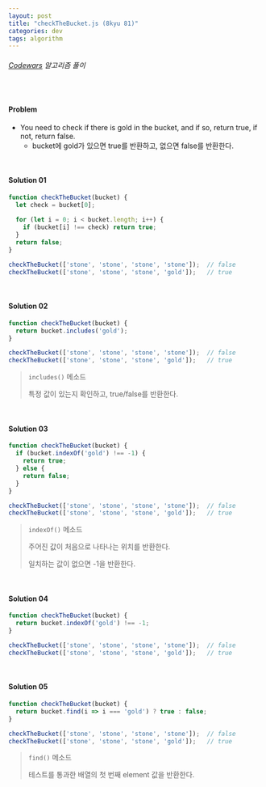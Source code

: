 ```yaml
---
layout: post
title: "checkTheBucket.js (8kyu 81)"
categories: dev
tags: algorithm
---
```


###### [Codewars](https://www.codewars.com) 알고리즘 풀이

<br>

#### Problem

- You need to check if there is gold in the bucket, and if so, return true, if not, return false.
  - bucket에 gold가 있으면 true를 반환하고, 없으면 false를 반환한다.

<br>

#### Solution 01

```js
function checkTheBucket(bucket) {
  let check = bucket[0];
  
  for (let i = 0; i < bucket.length; i++) {
    if (bucket[i] !== check) return true;
  }
  return false;
}

checkTheBucket(['stone', 'stone', 'stone', 'stone']);  // false
checkTheBucket(['stone', 'stone', 'stone', 'gold']);   // true
```

<br>

#### Solution 02

```js
function checkTheBucket(bucket) {
  return bucket.includes('gold');
}

checkTheBucket(['stone', 'stone', 'stone', 'stone']);  // false
checkTheBucket(['stone', 'stone', 'stone', 'gold']);   // true
```

> `includes()` 메소드
>
> 특정 값이 있는지 확인하고, true/false를 반환한다.

<br>

#### Solution 03

```js
function checkTheBucket(bucket) {
  if (bucket.indexOf('gold') !== -1) {
    return true;
  } else {
    return false;
  }
}

checkTheBucket(['stone', 'stone', 'stone', 'stone']);  // false
checkTheBucket(['stone', 'stone', 'stone', 'gold']);   // true
```

> `indexOf()` 메소드
>
> 주어진 값이 처음으로 나타나는 위치를 반환한다.
>
> 일치하는 값이 없으면 -1을 반환한다.

<br>

#### Solution 04

```js
function checkTheBucket(bucket) {
  return bucket.indexOf('gold') !== -1;
}

checkTheBucket(['stone', 'stone', 'stone', 'stone']);  // false
checkTheBucket(['stone', 'stone', 'stone', 'gold']);   // true
```

<br>

#### Solution 05

```js
function checkTheBucket(bucket) {
  return bucket.find(i => i === 'gold') ? true : false;
}

checkTheBucket(['stone', 'stone', 'stone', 'stone']);  // false
checkTheBucket(['stone', 'stone', 'stone', 'gold']);   // true
```

> `find()` 메소드
>
> 테스트를 통과한 배열의 첫 번째 element 값을 반환한다.

<br>

<br>